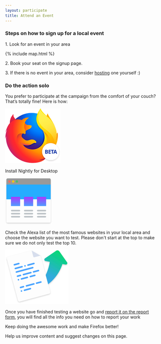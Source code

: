 ```yaml
---
layout: participate
title: Attend an Event
---
```

<div class="content-box content-box--full" markdown="1">

  <h3 class="content-title">
    <span class="title-frame"></span>
    Steps on how to sign up for a local event
    <span class="title-frame title-frame--rotate-180"></span>
  </h3> 
    
  <p>1. Look for an event in your area</p>

  {% include map.html %}
  
  <p>2. Book your seat on the signup page.</p>
  <p>3. If there is no event in your area, consider <a href="{{ '/host/' | prepend: site.baseurl }}">hosting</a> one yourself :)</p>

</div>

<h3 class="content-title">
  <span class="title-frame-grey"></span>
  Do the action solo
  <span class="title-frame-grey title-frame--rotate-180"></span>
</h3> 

<p class="participate-theaser">You prefer to participate at the campaign from the comfort of your couch? That’s totally fine! Here is how:</p>

<section class="info-buttons">
  <div class="nightly">
    <a href="{{ '/reporting/' | prepend: site.baseurl }}"><img src="/img/beta-logo.png" alt="" /></a>
    <p>
      Install <a herf="https://nightly.mozilla.org">Nightly</a> for Desktop
    </p>
  </div>
  <div class="alexa">
    <a href="{{ '/leaderboard/' | prepend: site.baseurl }}"><img src="/img/icon-color-browser.svg" alt="" /></a>
    <p>
      Check the <a herf="https://www.alexa.com/topsites/countries">Alexa list</a> of the most famous websites in your local area and choose the website you want to test. Please don't start at the top to make sure we do not only test the top 10.
    </p>
  </div>
  <div class="report-attend">
    <a href="https://github.com/{{ site.github.repo }}"><img src="/img/icon-color-report.svg" alt="" /></a>
    <p>
      Once you have finished testing a website go and <a href="{{ '/reporting/' | prepend: site.baseurl }}">report it on the report form</a>, you will find all the info you need on how to report your work
    </p>
  </div>
</section>  

Keep doing the awesome work and make Firefox better!

<p class="help">Help us improve content and <a herf="https://github.com/mozilla/firefox57-sprint/">suggest changes</a> on this page.</p>

